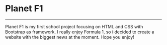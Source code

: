 # Planet F1

---

Planet F1 is my first school project focusing on HTML and CSS with Bootstrap as framework. I really enjoy Formula 1, so i decided to create a website with the biggest news at the moment.
Hope you enjoy!
